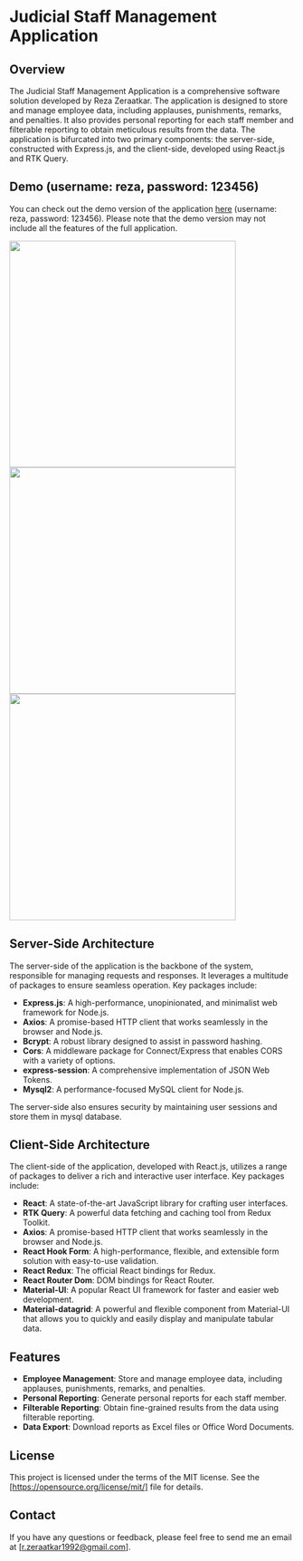 # Judicial Staff Management Application

## Overview
The Judicial Staff Management Application is a comprehensive software solution developed by Reza Zeraatkar. The application is designed to store and manage employee data, including applauses, punishments, remarks, and penalties. It also provides personal reporting for each staff member and filterable reporting to obtain meticulous results from the data. The application is bifurcated into two primary components: the server-side, constructed with Express.js, and the client-side, developed using React.js and RTK Query.

## Demo (username: reza, password: 123456)
You can check out the demo version of the application [here](https://reactjsystem.iran.liara.run/login) (username: reza, password: 123456). Please note that the demo version may not include all the features of the full application.

<img src="https://res.cloudinary.com/db7v5ycxn/image/upload/v1702671039/github-readme-images/zog6pfnrpwhb0i22cmyi.png" height="400" />
<img src="https://res.cloudinary.com/db7v5ycxn/image/upload/v1702671038/github-readme-images/ow9crmi859dvb71fb0aa.png" height="400" />
<img src="https://res.cloudinary.com/db7v5ycxn/image/upload/v1702671040/github-readme-images/sqmuqzd1lme8ovxuzhk5.png" height="400" />

## Server-Side Architecture
The server-side of the application is the backbone of the system, responsible for managing requests and responses. It leverages a multitude of packages to ensure seamless operation. Key packages include:

- **Express.js**: A high-performance, unopinionated, and minimalist web framework for Node.js.
- **Axios**: A promise-based HTTP client that works seamlessly in the browser and Node.js.
- **Bcrypt**: A robust library designed to assist in password hashing.
- **Cors**: A middleware package for Connect/Express that enables CORS with a variety of options.
- **express-session**: A comprehensive implementation of JSON Web Tokens.
- **Mysql2**: A performance-focused MySQL client for Node.js.

The server-side also ensures security by maintaining user sessions and store them in mysql database.

## Client-Side Architecture
The client-side of the application, developed with React.js, utilizes a range of packages to deliver a rich and interactive user interface. Key packages include:

- **React**: A state-of-the-art JavaScript library for crafting user interfaces.
- **RTK Query**: A powerful data fetching and caching tool from Redux Toolkit.
- **Axios**: A promise-based HTTP client that works seamlessly in the browser and Node.js.
- **React Hook Form**: A high-performance, flexible, and extensible form solution with easy-to-use validation.
- **React Redux**: The official React bindings for Redux.
- **React Router Dom**: DOM bindings for React Router.
- **Material-UI**: A popular React UI framework for faster and easier web development.
- **Material-datagrid**: A powerful and flexible component from Material-UI that allows you to quickly and easily display and manipulate tabular data.

## Features
- **Employee Management**: Store and manage employee data, including applauses, punishments, remarks, and penalties.
- **Personal Reporting**: Generate personal reports for each staff member.
- **Filterable Reporting**: Obtain fine-grained results from the data using filterable reporting.
- **Data Export**: Download reports as Excel files or Office Word Documents.

## License
This project is licensed under the terms of the MIT license. See the [https://opensource.org/license/mit/] file for details.

## Contact

If you have any questions or feedback, please feel free to send me an email at [r.zeraatkar1992@gmail.com].